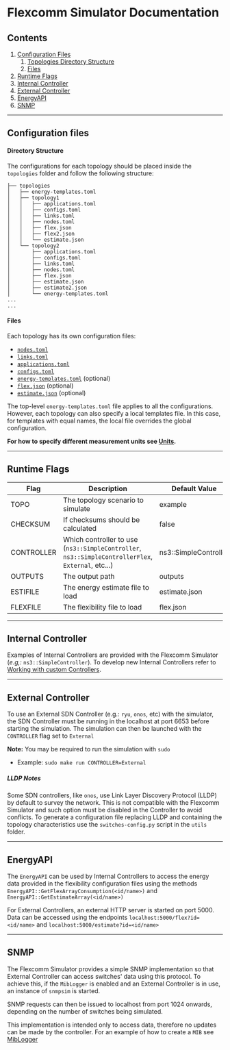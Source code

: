 # Flexcomm Simulator Documentation 

## Contents

1. [Configuration Files](#configuration-files)
    1. [Topologies Directory Structure](#directory-structure)
    2. [Files](#files)
2. [Runtime Flags](#runtime-flags)
3. [Internal Controller](#internal-controller)
4. [External Controller](#external-controller)
5. [EnergyAPI](#energyapi)
6. [SNMP](#snmp)

---

## Configuration files

#### Directory Structure

The configurations for each topology should be placed inside the `topologies` folder and follow the following structure:

```
├── topologies
│   ├── energy-templates.toml
│   ├── topology1
│   │   ├── applications.toml
│   │   ├── configs.toml
│   │   ├── links.toml
│   │   ├── nodes.toml
│   │   ├── flex.json
│   │   ├── flex2.json
│   │   └── estimate.json
│   └── topology2
│       ├── applications.toml
│       ├── configs.toml
│       ├── links.toml
│       ├── nodes.toml
│       ├── flex.json
│       ├── estimate.json
│       ├── estimate2.json
│       └── energy-templates.toml
... 
...
```

#### Files
Each topology has its own configuration files:
  - [`nodes.toml`](nodes.md)
  - [`links.toml`](links.md)
  - [`applications.toml`](applications.md)
  - [`configs.toml`](configs.md)
  - [`energy-templates.toml`](energy-templates.md) (optional)
  - [`flex.json`](flexibility.md) (optional)
  - [`estimate.json`](flexibility.md) (optional)

The top-level `energy-templates.toml` file applies to all the configurations. However, each topology can also specify a local templates file. In this case, for templates with equal names, the local file overrides the global configuration. 

**For how to specify different measurement units see [Units](units-fomat.md).**

---

## Runtime Flags

| Flag | Description | Default Value |
| ---- | ----------- | ------------- |
| TOPO | The topology scenario to simulate | example |
| CHECKSUM | If checksums should be calculated | false |
| CONTROLLER | Which controller to use (`ns3::SimpleController`, `ns3::SimpleControllerFlex`, `External`, etc...) | ns3::SimpleController |
| OUTPUTS | The output path | outputs |
| ESTIFILE | The energy estimate file to load | estimate.json |
| FLEXFILE | The flexibility file to load | flex.json |

---

## Internal Controller
Examples of Internal Controllers are provided with the Flexcomm Simulator (*e.g,:* `ns3::SimpleController`). To develop new Internal Controllers refer to [Working with custom Controllers](controllers.md). 

---

## External Controller
To use an External SDN Controller (e.g.: `ryu`, `onos`, etc) with the simulator, the SDN Controller must be running in the localhost at port 6653 before starting the simulation. The simulation can then be launched with the `CONTROLLER` flag set to `External`

**Note:** You may be required to run the simulation with `sudo`

- Example:
`sudo make run CONTROLLER=External`


##### LLDP Notes
Some SDN controllers, like `onos`, use Link Layer Discovery Protocol (LLDP) by default to survey the network. This is not compatible with the Flexcomm Simulator and such option must be disabled in the Controller to avoid conflicts. To generate a configuration file replacing LLDP and containing the topology characteristics use the `switches-config.py` script in the `utils` folder.

---

## EnergyAPI
The `EnergyAPI` can be used by Internal Controllers to access the energy data provided in the flexibility configuration files using the methods `EnergyAPI::GetFlexArrayConsumption(<id/name>)` and `EnergyAPI::GetEstimateArray(<id/name>)`

For External Controllers, an external HTTP server is started on port 5000. Data can be accessed using the endpoints `localhost:5000/flex?id=<id/name>` and `localhost:5000/estimate?id=<id/name>`

---

## SNMP
The Flexcomm Simulator provides a simple SNMP implementation so that External Controller can access switches' data using this protocol. To achieve this, if the `MibLogger` is enabled and an External Controller is in use, an instance of `snmpsim` is started.

SNMP requests can then be issued to localhost from port 1024 onwards, depending on the number of switches being simulated. 

This implementation is intended only to access data, therefore no updates can be made by the controller. For an example of how to create a `MIB` see [MibLogger](https://github.com/RuiCunhaM/Flexcomm-Simulator/blob/master/ns-3.35/src/snmp/model/energy-mib.cc)

